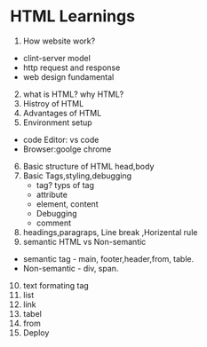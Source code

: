 # HTML Learnings
1. How website work?
 - clint-server model
 - http request and response
 - web design fundamental

2. what is HTML? why HTML?
3. Histroy of HTML
4. Advantages of HTML
5. Environment setup
 - code Editor: vs code
 - Browser:goolge chrome
6. Basic structure of HTML
 head,body
7. Basic Tags,styling,debugging
   - tag? typs of tag
   - attribute
   - element, content
   - Debugging
   - comment
8. headings,paragraps, Line break ,Horizental rule
9. semantic HTML vs Non-semantic
 - semantic tag - main, footer,header,from, table.
 - Non-semantic - div, span.
 10. text formating tag
 11. list 
 12. link
 13. tabel
 14. from
 15. Deploy